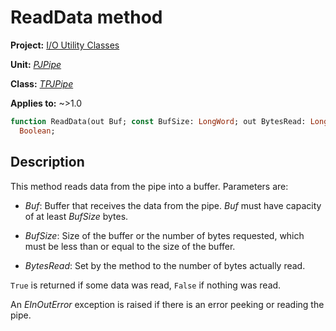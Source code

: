 # ReadData method

**Project:** [I/O Utility Classes](../API.md)

**Unit:** [_PJPipe_](./PJPipe.md)

**Class:** [_TPJPipe_](./TPJPipe.md)

**Applies to:** ~>1.0

```pascal
function ReadData(out Buf; const BufSize: LongWord; out BytesRead: LongWord):
  Boolean;
```

## Description

This method reads data from the pipe into a buffer. Parameters are:

* _Buf_: Buffer that receives the data from the pipe. _Buf_ must have capacity of at least _BufSize_ bytes.

* _BufSize_: Size of the buffer or the number of bytes requested, which must be less than or equal to the size of the buffer.

* _BytesRead_: Set by the method to the number of bytes actually read.

`True` is returned if some data was read, `False` if nothing was read.

An _EInOutError_ exception is raised if there is an error peeking or reading the pipe.
